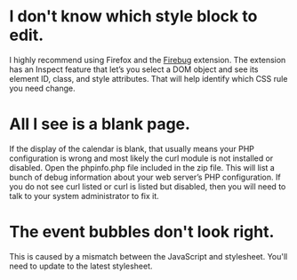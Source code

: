 # I don't know which style block to edit. #

I highly recommend using Firefox and the [Firebug](https://addons.mozilla.org/en-US/firefox/addon/1843) extension. The extension has an Inspect feature that let’s you select a DOM object and see its element ID, class, and style attributes. That will help identify which CSS rule you need change.

# All I see is a blank page. #

If the display of the calendar is blank, that usually means your PHP configuration is wrong and most likely the curl module is not installed or disabled. Open the phpinfo.php file included in the zip file. This will list a bunch of debug information about your web server’s PHP configuration. If you do not see curl listed or curl is listed but disabled, then you will need to talk to your system administrator to fix it.

# The event bubbles don't look right. #

This is caused by a mismatch between the JavaScript and stylesheet.  You'll need to update to the latest stylesheet.